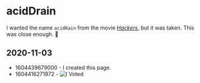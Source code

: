 # acidDrain

I wanted the name `acidRain` from the movie
[_Hackers_](https://www.imdb.com/title/tt0113243/), but it was taken. This was
close enough. 🤷

## 2020-11-03

- 1604439679000 - I created this page.
- 1604416271972 - ![I Voted](https://user-images.githubusercontent.com/3104489/97828882-616ae680-1c96-11eb-8110-4f39349b4033.gif)


